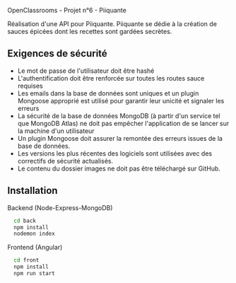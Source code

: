 OpenClassrooms - Projet n°6 - Piiquante

Réalisation d'une API pour Piiquante. Piiquante se dédie à la création de sauces épicées dont les recettes sont gardées secrètes.

## Exigences de sécurité

- Le mot de passe de l'utilisateur doit être hashé
- L'authentification doit être renforcée sur toutes les routes sauce requises
- Les emails dans la base de données sont uniques et un plugin Mongoose approprié est utilisé pour garantir leur unicité et signaler les erreurs
- La sécurité de la base de données MongoDB (à partir d'un service tel que MongoDB Atlas) ne doit pas empêcher l'application de se lancer sur la machine d'un utilisateur
- Un plugin Mongoose doit assurer la remontée des erreurs issues de la base de données.
- Les versions les plus récentes des logiciels sont utilisées avec des correctifs de sécurité actualisés.
- Le contenu du dossier images ne doit pas être téléchargé sur GitHub.


## Installation

Backend (Node-Express-MongoDB)
```bash
  cd back
  npm install
  nodemon index
```

Frontend (Angular)
```bash
  cd front
  npm install
  npm run start
```

